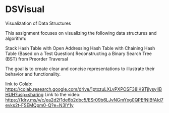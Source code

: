 # DSVisual

Visualization of Data Structures

This assignment focuses on visualizing the following data structures and algorithm:

Stack
Hash Table with Open Addressing
Hash Table with Chaining
Hash Table (Based on a Test Question)
Reconstructing a Binary Search Tree (BST) from Preorder Traversal

The goal is to create clear and concise representations to illustrate their behavior and functionality.

link to Colab:
https://colab.research.google.com/drive/1ptxzuLXLvPXPOSF38IK9TjlysyIIBHUH?usp=sharing
Link to the video:
https://1drv.ms/v/c/ea2d2f1de6b2dbc5/ESr09b6LJvNGmYxg0QPEfNIBfAId7evks2t-FSEMQpm0-Q?e=N3lY1y 
